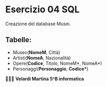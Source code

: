 # Esercizio 04 SQL

Creazione del database Musei.

## Tabelle:
* Museo(__**NomeM**__, Città)
* Artisti(__**NomeA**__, Nazionalità)
* Opere(__**Codice**__, Titolo, NomeM*, NomeA*)
* Personaggi(__**Personaggio**__, __**Codice***__)

👩🏻‍💻 __Velardi Martina 5^B informatica__